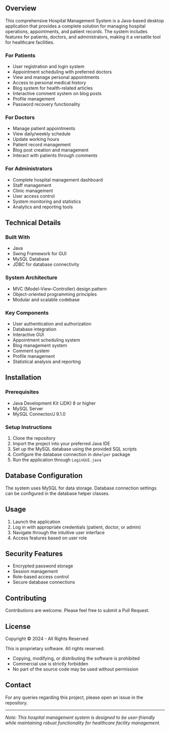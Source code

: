 ## Overview
This comprehensive Hospital Management System is a Java-based desktop application that provides a complete solution for managing hospital operations, appointments, and patient records. The system includes features for patients, doctors, and administrators, making it a versatile tool for healthcare facilities.




### For Patients
- User registration and login system
- Appointment scheduling with preferred doctors
- View and manage personal appointments
- Access to personal medical history
- Blog system for health-related articles
- Interactive comment system on blog posts
- Profile management
- Password recovery functionality


### For Doctors
- Manage patient appointments
- View daily/weekly schedule
- Update working hours
- Patient record management
- Blog post creation and management
- Interact with patients through comments


### For Administrators
- Complete hospital management dashboard
- Staff management
- Clinic management
- User access control
- System monitoring and statistics
- Analytics and reporting tools


## Technical Details

### Built With
- Java
- Swing Framework for GUI
- MySQL Database
- JDBC for database connectivity

### System Architecture
- MVC (Model-View-Controller) design pattern
- Object-oriented programming principles
- Modular and scalable codebase

### Key Components
- User authentication and authorization
- Database integration
- Interactive GUI
- Appointment scheduling system
- Blog management system
- Comment system
- Profile management
- Statistical analysis and reporting

## Installation

### Prerequisites
- Java Development Kit (JDK) 8 or higher
- MySQL Server
- MySQL Connector/J 9.1.0

### Setup Instructions
1. Clone the repository
2. Import the project into your preferred Java IDE
3. Set up the MySQL database using the provided SQL scripts
4. Configure the database connection in `dbhelper` package
5. Run the application through `LoginGUI.java`

## Database Configuration
The system uses MySQL for data storage. Database connection settings can be configured in the database helper classes.

## Usage
1. Launch the application
2. Log in with appropriate credentials (patient, doctor, or admin)
3. Navigate through the intuitive user interface
4. Access features based on user role

## Security Features
- Encrypted password storage
- Session management
- Role-based access control
- Secure database connections

## Contributing
Contributions are welcome. Please feel free to submit a Pull Request.

## License
Copyright © 2024 - All Rights Reserved

This is proprietary software. All rights reserved.
- Copying, modifying, or distributing the software is prohibited
- Commercial use is strictly forbidden
- No part of the source code may be used without permission

## Contact
For any queries regarding this project, please open an issue in the repository.

---
*Note: This hospital management system is designed to be user-friendly while maintaining robust functionality for healthcare facility management.* 
